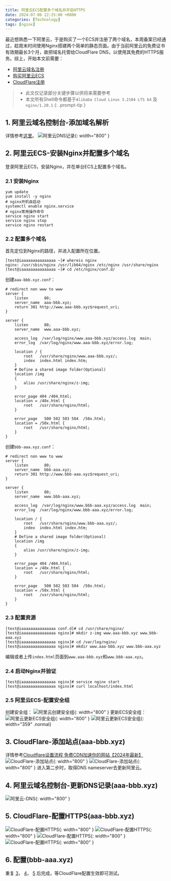 ```yaml
---
title: 阿里云ECS配置多个域名并开启HTTPS  
date: 2024-07-06 22:25:00 +0800  
categories: [Technology]  
tags: [nginx]  
---
```

最近想熟悉一下阿里云，于是购买了一个ECS并注册了两个域名，本周备案已经通过，趁周末时间使用Nginx搭建两个简单的静态页面。由于当前阿里云的免费证书有效期最长3个月，故把域名托管给CloudFlare DNS，以使用其免费的HTTPS服务。综上，开始本文前需要：
- [阿里云域名注册](https://help.aliyun.com/zh/dws/user-guide/register-a-domain-name-on-alibaba-cloud)
- [购买阿里云ECS](https://developer.aliyun.com/article/703394)
- [CloudFlare注册](https://dash.cloudflare.com/)

> - 此文仅记录部分关键步骤以供将来需要参考
> - 本文所有Shell命令都基于`Alibaba Cloud Linux 3.2104 LTS 64` 及 `nginx/1.20.1`
{: .prompt-tip }

## 1. 阿里云域名控制台-添加域名解析
详情参考[这里](https://help.aliyun.com/zh/dns/add-a-dns-record#h2-a-1)。
![阿里云DNS记录](/assets/img/202407/aliyun-mutidomain-https/aliyun-domain-DNS-records.png){: width="800" }

## 2. 阿里云ECS-安装Nginx并配置多个域名
登录阿里云ECS，安装Nginx，并在单台ECS上配置多个域名。

### 2.1 安装Nginx
```shell
yum update 
yum install -y nginx
# nginx开机自启动
systemctl enable nginx.service
# nginx常用操作命令
service nginx start
service nginx stop
service nginx restart
```

### 2.2 配置多个域名
首先定位到Nginx的路径，并进入配置所在位置。
```shell
[test@iaaaaaaaaaaaaaaa ~]# whereis nginx
nginx: /usr/sbin/nginx /usr/lib64/nginx /etc/nginx /usr/share/nginx
[test@iaaaaaaaaaaaaaaa ~]# cd /etc/nginx/conf.d/
```
创建`aaa-bbb.xyz.conf`：
```text
# redirect non www to www
server {
    listen       80;
    server_name  aaa-bbb.xyz;
    return 301 http://www.aaa-bbb.xyz$request_uri;
}

server {
    listen       80;
    server_name  www.aaa-bbb.xyz;

    access_log  /var/log/nginx/www.aaa-bbb.xyz/access.log  main;
    error_log  /var/log/nginx/www.aaa-bbb.xyz/error.log;

    location / {
        root   /usr/share/nginx/www.aaa-bbb.xyz/;
        index  index.html index.htm;
    }
    # Define a shared image folder(Optional)
    location /img
    {
        alias /usr/share/nginx/z-img;
    }

    error_page 404 /404.html;
    location = /40x.html {
        root   /usr/share/nginx/html;
    }

    error_page   500 502 503 504  /50x.html;
    location = /50x.html {
        root   /usr/share/nginx/html;
    }
}
```
创建`bbb-aaa.xyz.conf`：
```text
# redirect non www to www
server {
    listen       80;
    server_name  bbb-aaa.xyz;
    return 301 http://www.bbb-aaa.xyz$request_uri;
}

server {
    listen       80;
    server_name  www.bbb-aaa.xyz;

    access_log  /var/log/nginx/www.bbb-aaa.xyz/access.log  main;
    error_log  /var/log/nginx/www.bbb-aaa.xyz/error.log;

    location / {
        root   /usr/share/nginx/www.bbb-aaa.xyz/;
        index  index.html index.htm;
    }
    # Define a shared image folder(Optional)
    location /img
    {
        alias /usr/share/nginx/z-img;
    }

    error_page 404 /404.html;
    location = /40x.html {
        root   /usr/share/nginx/html;
    }

    error_page   500 502 503 504  /50x.html;
    location = /50x.html {
        root   /usr/share/nginx/html;
    }
}
```

### 2.3 配置资源
```shell
[test@iaaaaaaaaaaaaaaa conf.d]# cd /usr/share/nginx/
[test@iaaaaaaaaaaaaaaa nginx]# mkdir z-img www.aaa-bbb.xyz www.bbb-aaa.xyz
[test@iaaaaaaaaaaaaaaa nginx]# cd /var/log/nginx/
[test@iaaaaaaaaaaaaaaa nginx]# mkdir www.aaa-bbb.xyz www.bbb-aaa.xyz
```
编辑或者上传`index.html`页面到`www.aaa-bbb.xyz`和`www.bbb-aaa.xyz`。

### 2.4 启动Nginx并验证
```shell
[test@iaaaaaaaaaaaaaaa nginx]# service nginx start
[test@iaaaaaaaaaaaaaaa nginx]# curl localhost/index.html
```

### 2.5 阿里云ECS-配置安全组
创建安全组：
![阿里云创建安全组](/assets/img/202407/aliyun-mutidomain-https/aliyun-domain-security-group-1.png){: width="800" }
更新ECS安全组：
![阿里云更新ECS安全组](/assets/img/202407/aliyun-mutidomain-https/aliyun-domain-security-group-2.png){: width="800" }
![阿里云更新ECS安全组](/assets/img/202407/aliyun-mutidomain-https/aliyun-domain-security-group-3.png){: width="359" .normal}
## 3. <a href="javascript:;" name="3" style="text-decoration:none;color:inherit">CloudFlare-添加站点(aaa-bbb.xyz)</a>
详情参考[Cloudflare设置流程 免费CDN加速你的网站【2024年最新】](https://for-tiger.com/cloudflare-setup-tutorial-for-cdn-acceleration/)
![CloudFlare-添加站点](/assets/img/202407/aliyun-mutidomain-https/cloudflare-add-site-1.png){: width="800" }
![CloudFlare-添加站点](/assets/img/202407/aliyun-mutidomain-https/cloudflare-add-site-2.png){: width="800" }
进入第二步时，取得DNS nameserver去更新阿里云。

## 4. <a href="javascript:;" name="4" style="text-decoration:none;color:inherit">阿里云域名控制台-更新DNS记录(aaa-bbb.xyz)</a>
![阿里云-DNS](/assets/img/202407/aliyun-mutidomain-https/aliyun-domain-dns.png){: width="800" }

## 5. <a href="javascript:;" name="5" style="text-decoration:none;color:inherit">CloudFlare-配置HTTPS(aaa-bbb.xyz)</a>
![CloudFlare-配置HTTPS](/assets/img/202407/aliyun-mutidomain-https/cloudflare-https-1.png){: width="800" }
![CloudFlare-配置HTTPS](/assets/img/202407/aliyun-mutidomain-https/cloudflare-https-2.png){: width="800" }
![CloudFlare-配置HTTPS](/assets/img/202407/aliyun-mutidomain-https/cloudflare-https-3.png){: width="800" }
![CloudFlare-配置HTTPS](/assets/img/202407/aliyun-mutidomain-https/cloudflare-https-4.png){: width="800" }

## 6. 配置(bbb-aaa.xyz)
重复 [3](#3)， [4](#4)， [5](#5) 后完成，等CloudFlare配置生效即可测试。
